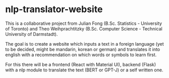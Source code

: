 # nlp-translator-website

This is a collaborative project from 
Julian Fong (B.Sc. Statistics - University of Toronto) and 
Theo Weihprachtitzky (B.Sc. Computer Science - Technical University of Darmstadt).

The goal is to create a website which inputs a text in a foreign language (yet to be decided, might be mandarin, korean or german) and translates it into english with a recommendation on which words or symbols to learn first.

For this there will be a frontend (React with Material UI), backend (Flask) with a nlp module to translate the text (BERT or GPT-J) or a self written one.
